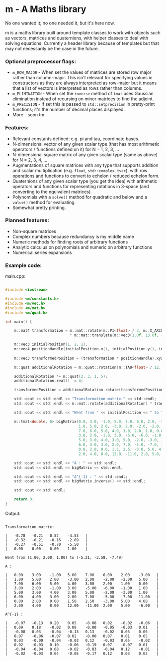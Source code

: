 
# m - A Maths library

No one wanted it; no one needed it, but it's here now.

m is a maths library built around template classes to work with objects such as vectors, matrices and quaternions, with helper classes to deal with solving equations. Currently a header library because of templates but that may not necessarily be the case in the future.

### Optional preprocessor flags:

* `m_ROW_MAJOR` - When set the values of matrices are stored row major rather than column-major. This isn't relevant for specifying values in constructors as they are always interpreted as row-major but it means that a list of vectors is interpreted as rows rather than columns.
* `m_ELIMINATION` - When set the `inverse` method of `tmat` uses Gaussian elimination instead of recursing on minor matrices to find the adjoint.
* `m_PRECISION` - If set this is passed to `std::setprecision` in pretty-print functions; it's the number of decimal places displayed.
* More - soon tm

### Features:

* Relevant constants defined: e.g. pi and tau, coordinate bases.
* N-dimensional vector of any given scalar type (that has most arithmetic operators / functions defined on it) for N = 1, 2, 3, ...
* N-dimensional square matrix of any given scalar type (same as above) for N = 2, 3, 4, ...
* Augmentations of square matrices with any type that supports addition and scalar multiplication (e.g. `float`, `std::complex`, `tvec`), with row operations and functions to convert to echelon / reduced echelon form.
* Quaternions of any given scalar type (you get the idea) with arithmetic operators and functions for representing rotations in 3-space (and converting to the equivalent matrices).
* Polynomials with a `solve()` method for quadratic and below and a `value()` method for evaluating.
* Somewhat pretty printing.

### Planned features:

* Non-square matrices
* Complex numbers because redundancy is my middle name
* Numeric methods for finding roots of arbitrary functions
* Analytic calculus on polynomials and numeric on arbitrary functions
* Numerical series expansions

### Example code:

main.cpp:

```c

#include <iostream>

#include <m/constants.h>
#include <m/vec.h>
#include <m/mat.h>
#include <m/quat.h>

int main() {

    m::mat4 transformation = m::mat::rotate(m::PI<float> / 3, m::X_AXIS<float>)
                             * m::mat::translate(m::vec3(1.0f, 13.0f, -2.0f));

    m::vec3 initialPosition(1, 2, 1);
    m::vec4 positionHandle(initialPosition.x(), initialPosition.y(), initialPosition.z(), 1);
    
    m::vec3 transformedPosition = (transformation * positionHandle).xyz();

    m::quat additionalRotation = m::quat::rotation(m::TAU<float> / 12, m::vec3(0.5f, 0.5f, -0.1f));

    additionalRotation *= m::quat(2, 3, 1, 5);
    additionalRotation.real() -= 4;

    transformedPosition = additionalRotation.rotate(transformedPosition);

    std::cout << std::endl << "Transformation matrix:" << std::endl;
    std::cout << std::endl << m::mat::rotate(additionalRotation) * transformation << std::endl;

    std::cout << std::endl << "Went from " << initialPosition << " to " << transformedPosition << std::endl;

    m::tmat<double, 8> bigMatrix(0.0, 3.0, -1.0, 5.0, 7.0, 6.0, 2.0, -3.0,
                                 1.0, 5.0, 2.0, -3.0, 2.0, -2.0, -2.0, 5.0,
                                 7.0, 6.0, 5.0, 4.0, 3.0, 2.0, 1.0, 0.0,
                                 3.0, 2.0, -1.0, 3.0, -5.0, -6.0, -1.0, 1.0,
                                 5.0, 3.0, 4.0, 3.0, 5.0, -2.0, -3.0, 1.0,
                                 6.0, 4.0, 3.0, 2.0, 7.0, -5.0, -7.0, 11.0,
                                 0.0, 2.0, 0.0, 1.5, 2.5, -3.0, 5.0, 4.0,
                                 2.0, 4.0, 8.0, 12.0, -11.0, 2.0, 5.0, -6.0);

    std::cout << std::endl << "A : " << std::endl;
    std::cout << std::endl << bigMatrix << std::endl;

    std::cout << std::endl << "A^{-1} : " << std::endl;
    std::cout << std::endl << bigMatrix.inverse() << std::endl;

    std::cout << std::endl;

    return 0;
}
```

Output:

```

Transformation matrix:

|	-0.78	-0.21	0.52	-4.53	|
|	-0.32	-0.21	-0.16	-2.69	|
|	-0.27	-0.51	-0.70	-5.50	|
|	0.00	0.00	0.00	1.00	|

Went from (1.00, 2.00, 1.00) to (-5.21, -3.58, -7.49)

A : 

|	0.00	3.00	-1.00	5.00	7.00	6.00	2.00	-3.00	|
|	1.00	5.00	2.00	-3.00	2.00	-2.00	-2.00	5.00	|
|	7.00	6.00	5.00	4.00	3.00	2.00	1.00	0.00	|
|	3.00	2.00	-1.00	3.00	-5.00	-6.00	-1.00	1.00	|
|	5.00	3.00	4.00	3.00	5.00	-2.00	-3.00	1.00	|
|	6.00	4.00	3.00	2.00	7.00	-5.00	-7.00	11.00	|
|	0.00	2.00	0.00	1.50	2.50	-3.00	5.00	4.00	|
|	2.00	4.00	8.00	12.00	-11.00	2.00	5.00	-6.00	|

A^{-1} : 

|	-0.07	-0.13	0.20	0.05	-0.08	0.02	-0.02	-0.06	|
|	0.09	0.18	-0.02	0.08	-0.00	-0.05	-0.03	0.01	|
|	-0.08	0.03	-0.04	-0.13	0.13	-0.02	0.03	0.06	|
|	0.07	-0.06	-0.07	0.02	-0.00	0.07	0.01	0.05	|
|	0.03	-0.00	-0.04	-0.03	0.12	-0.03	0.05	-0.02	|
|	0.02	-0.03	0.10	-0.06	-0.19	0.07	-0.07	0.01	|
|	-0.04	-0.04	0.08	-0.02	-0.03	-0.04	0.12	-0.01	|
|	-0.02	-0.03	0.04	-0.05	-0.17	0.12	0.03	0.02	|

```
